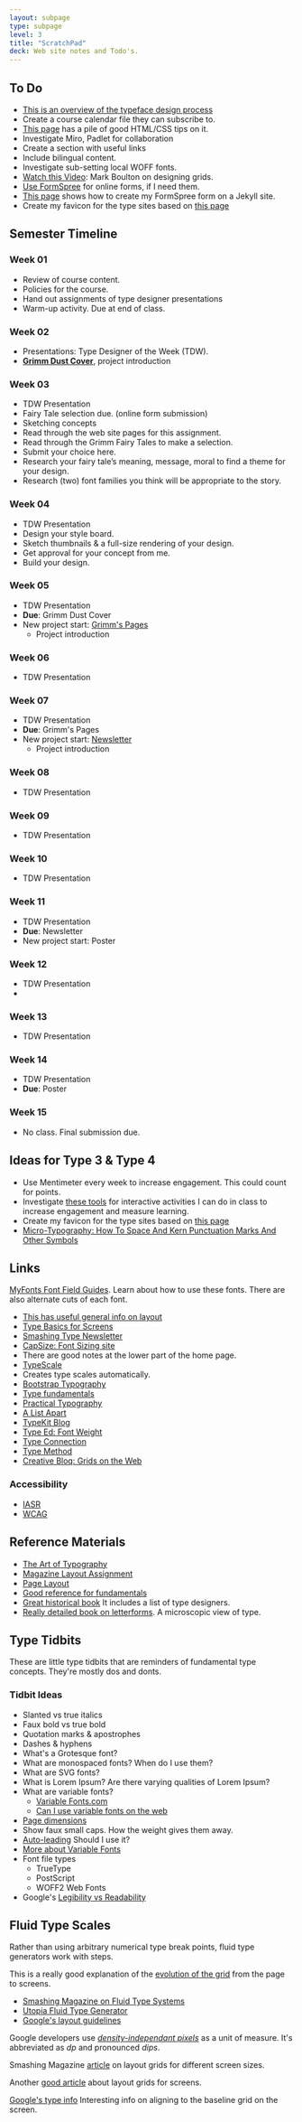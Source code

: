 ```yaml
---
layout: subpage
type: subpage
level: 3
title: "ScratchPad"
deck: Web site notes and Todo's.
---
```


## To Do

- [This is an overview of the typeface design process](https://learning.oreilly.com/library/view/typography-referenced/9781592537020/chapter-10.html)
- Create a course calendar file they can subscribe to.
- [This page](https://mailchi.mp/smashingmagazine/307-css-tools-css-data-charts-and-fluid-typography-i9vya8jfrk-1133426?e=db00feeaa2) has a pile of good HTML/CSS tips on it.
- Investigate Miro, Padlet for collaboration
- Create a section with useful links
- Include bilingual content.
- Investigate sub-setting local WOFF fonts.
- [Watch this Video](https://vimeo.com/239782886): Mark Boulton on designing grids.
- [Use FormSpree](https://formspree.io/) for online forms, if I need them.
- [This page](https://blog.webjeda.com/jekyll-snippets/) shows how to create my FormSpree form on a Jekyll site.
- Create my favicon for the type sites based on [this page](https://evilmartians.com/chronicles/how-to-favicon-in-2021-six-files-that-fit-most-needs)

## Semester Timeline

### Week 01

- Review of course content.
- Policies for the course.
- Hand out assignments of type designer presentations
- Warm-up activity. Due at end of class.

### Week 02

- Presentations: Type Designer of the Week (TDW).
- **[Grimm Dust Cover](type-3/grimm-dust-cover/index.html)**, project introduction

### Week 03

- TDW Presentation
- Fairy Tale selection due. (online form submission)
- Sketching concepts
- Read through the web site pages for this assignment.
- Read through the Grimm Fairy Tales to make a selection.
- Submit your choice here.
- Research your fairy tale’s meaning, message, moral to find a theme for your design.
- Research (two) font families you think will be appropriate to the story.

### Week 04

- TDW Presentation
- Design your style board.
- Sketch thumbnails & a full-size rendering of your design.
- Get approval for your concept from me.
- Build your design.


### Week 05

- TDW Presentation
- **Due**: Grimm Dust Cover
- New project start: [Grimm's Pages](/type-3/grimms-pages/index.html)
	- Project introduction

### Week 06

- TDW Presentation

### Week 07

- TDW Presentation
- **Due**: Grimm's Pages
- New project start: [Newsletter](/type-3/grimms-pages/index.html)
	- Project introduction

### Week 08

- TDW Presentation

### Week 09

- TDW Presentation

### Week 10

- TDW Presentation

### Week 11

- TDW Presentation
- **Due**: Newsletter
- New project start: Poster

### Week 12

- TDW Presentation
- 

### Week 13

- TDW Presentation

### Week 14

- TDW Presentation
- **Due**: Poster

### Week 15

- No class. Final submission due.



## Ideas for Type 3 & Type 4

- Use Mentimeter every week to increase engagement. This could count for points.
- Investigate [these tools](https://www.algonquincollege.com/lts/top-tools/) for interactive activities I can do in class to increase engagement and measure learning.
- Create my favicon for the type sites based on [this page](https://evilmartians.com/chronicles/how-to-favicon-in-2021-six-files-that-fit-most-needs)
- [Micro-Typography: How To Space And Kern Punctuation Marks And Other Symbols](https://www.smashingmagazine.com/2020/05/micro-typography-space-kern-punctuation-marks-symbols/)

## Links

[MyFonts Font Field Guides](https://www.myfonts.com/content/font-field-guide). Learn about how to use these fonts. There are also alternate cuts of each font.

- [This has useful general info on layout](https://learning.oreilly.com/library/view/lessons-in-typography/9780133993738/ch05.html)
- [Type Basics for Screens](https://www.smashingmagazine.com/2018/06/reference-guide-typography-mobile-web-design/)
- [Smashing Type Newsletter](https://mailchi.mp/smashingmagazine/smashing-newsletter-298-web-typography?e=db00feeaa2)
- [CapSize: Font Sizing site](https://seek-oss.github.io/capsize/)
- There are good notes at the lower part of the home page.
- [TypeScale](https://type-scale.com)
- Creates type scales automatically.
- [Bootstrap Typography](https://getbootstrap.com/docs/3.3/css/)
- [Type fundamentals](https://cssclass.com/2020/05/18/css-basics-for-typography/)
- [Practical Typography](https://practicaltypography.com/)
- [A List Apart](https://alistapart.com/article/how-we-read/)
- [TypeKit Blog](https://blog.typekit.com/)
- [Type Ed: Font Weight](https://type-ed.com/resources/rag-right/2017/11/13/font-weight-size)
- [Type Connection](http://www.typeconnection.com/index.php)
- [Type Method](https://type.method.ac/)
- [Creative Bloq: Grids on the Web](https://www.creativebloq.com/web-design/grid-theory-41411345)

### Accessibility

- [IASR](https://www.aoda.ca/what-is-the-integrated-accessibility-standards-regulation-iasr/)
- [WCAG](https://www.w3.org/TR/WCAG20/)

## Reference Materials

- [The Art of Typography](https://learning.oreilly.com/library/view/the-art-of/9781315301532/)
- [Magazine Layout Assignment](https://learning.oreilly.com/library/view/the-type-project/9780136816034/ch34.xhtml#ch34)
- [Page Layout](https://learning.oreilly.com/library/view/lessons-in-typography/9780133993738/ch05.html)
- [Good reference for fundamentals](https://learning.oreilly.com/library/view/design-elements-typography/9781592537679/)
- [Great historical book](https://learning.oreilly.com/library/view/typography-referenced/9781592537020/) It includes a list of type designers.
- [Really detailed book on letterforms](https://learning.oreilly.com/library/view/lessons-in-typography/9780133993738/). A microscopic view of type.

## Type Tidbits

These are little type tidbits that are reminders of fundamental type concepts. They're mostly dos and donts. 

### Tidbit Ideas 

- Slanted vs true italics 
- Faux bold vs true bold 
- Quotation marks & apostrophes 
- Dashes & hyphens
- What's a Grotesque font?
- What are monospaced fonts? When do I use them?
- What are SVG fonts?
- What is Lorem Ipsum? Are there varying qualities of Lorem Ipsum?
- What are variable fonts?
  - [Variable Fonts.com](https://www.variable-fonts.com/about)
  - [Can I use variable fonts on the web](https://caniuse.com/variable-fonts)
- [Page dimensions](https://learning.oreilly.com/library/view/typography-referenced/9781592537020/chapter-4)
- Show faux small caps. How the weight gives them away.
- [Auto-leading](https://learning.oreilly.com/library/view/type-rules-the/9780470542514/ch05.html) Should I use it?
- [More about Variable Fonts](https://web.dev/variable-fonts/)
- Font file types
  - TrueType
  - PostScript
  - WOFF2 Web Fonts
- Google's [Legibility vs Readability](https://material.io/design/typography/understanding-typography.html#readability)

## Fluid Type Scales

Rather than using arbitrary numerical type break points, fluid type generators work with steps.

This is a really good explanation of the [evolution of the grid](https://www.smashingmagazine.com/2017/12/building-better-ui-designs-layout-grids/) from the page to screens.

- [Smashing Magazine on Fluid Type Systems](https://www.smashingmagazine.com/2021/04/designing-developing-fluid-type-space-scales/)
- [Utopia Fluid Type Generator](https://utopia.fyi/type/calculator/)
- [Google's layout guidelines](https://material.io/design/layout/understanding-layout.html#principles)

Google developers use [*density-independant pixels*](https://material.io/design/layout/pixel-density.html#density-independence) as a unit of measure. It's abbreviated as *dp* and pronounced *dips*.

Smashing Magazine [article](https://www.smashingmagazine.com/2017/12/building-better-ui-designs-layout-grids/) on layout grids for different screen sizes.

Another [good article](https://medium.muz.li/responsive-grid-design-ultimate-guide-7aa41ca7892) about layout grids for screens.

[Google's type info](https://material.io/design/typography/understanding-typography.html#type-properties) Interesting info on aligning to the baseline grid on the screen.
